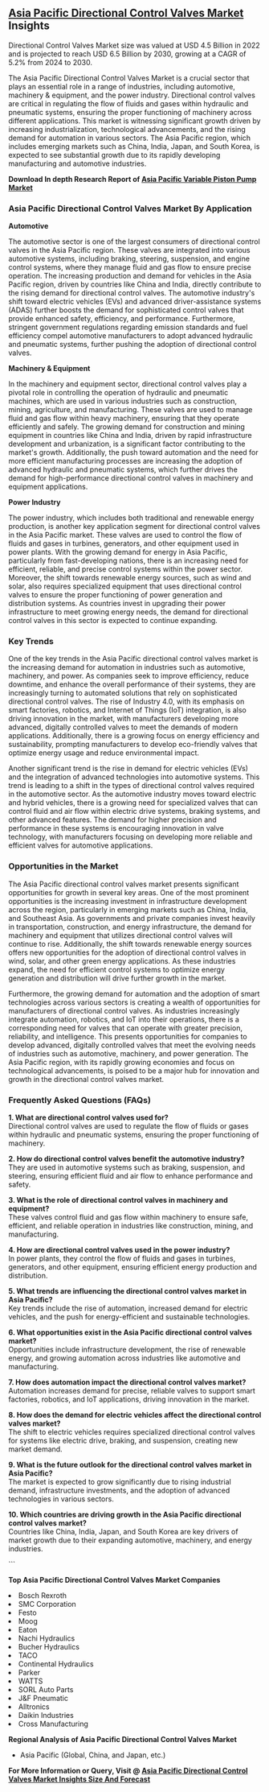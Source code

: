 <h2><a href="https://www.verifiedmarketreports.com/download-sample/?rid=528159&amp;utm_source=Github-Feb&amp;utm_medium=219" target="_blank">Asia Pacific Directional Control Valves Market</a> Insights</h2><p>Directional Control Valves Market size was valued at USD 4.5 Billion in 2022 and is projected to reach USD 6.5 Billion by 2030, growing at a CAGR of 5.2% from 2024 to 2030.</p><p><p>The Asia Pacific Directional Control Valves Market is a crucial sector that plays an essential role in a range of industries, including automotive, machinery & equipment, and the power industry. Directional control valves are critical in regulating the flow of fluids and gases within hydraulic and pneumatic systems, ensuring the proper functioning of machinery across different applications. This market is witnessing significant growth driven by increasing industrialization, technological advancements, and the rising demand for automation in various sectors. The Asia Pacific region, which includes emerging markets such as China, India, Japan, and South Korea, is expected to see substantial growth due to its rapidly developing manufacturing and automotive industries.</p> <p><p><strong>Download In depth Research Report of <a href="https://www.verifiedmarketreports.com/download-sample/?rid=236118&amp;utm_source=Pulse-Dec&amp;utm_medium=219" target="_blank">Asia Pacific Variable Piston Pump Market</a></strong></p></p> <h3>Asia Pacific Directional Control Valves Market By Application</h3> <p><strong>Automotive</strong></p> <p>The automotive sector is one of the largest consumers of directional control valves in the Asia Pacific region. These valves are integrated into various automotive systems, including braking, steering, suspension, and engine control systems, where they manage fluid and gas flow to ensure precise operation. The increasing production and demand for vehicles in the Asia Pacific region, driven by countries like China and India, directly contribute to the rising demand for directional control valves. The automotive industry's shift toward electric vehicles (EVs) and advanced driver-assistance systems (ADAS) further boosts the demand for sophisticated control valves that provide enhanced safety, efficiency, and performance. Furthermore, stringent government regulations regarding emission standards and fuel efficiency compel automotive manufacturers to adopt advanced hydraulic and pneumatic systems, further pushing the adoption of directional control valves.</p> <p><strong>Machinery & Equipment</strong></p> <p>In the machinery and equipment sector, directional control valves play a pivotal role in controlling the operation of hydraulic and pneumatic machines, which are used in various industries such as construction, mining, agriculture, and manufacturing. These valves are used to manage fluid and gas flow within heavy machinery, ensuring that they operate efficiently and safely. The growing demand for construction and mining equipment in countries like China and India, driven by rapid infrastructure development and urbanization, is a significant factor contributing to the market's growth. Additionally, the push toward automation and the need for more efficient manufacturing processes are increasing the adoption of advanced hydraulic and pneumatic systems, which further drives the demand for high-performance directional control valves in machinery and equipment applications.</p> <p><strong>Power Industry</strong></p> <p>The power industry, which includes both traditional and renewable energy production, is another key application segment for directional control valves in the Asia Pacific market. These valves are used to control the flow of fluids and gases in turbines, generators, and other equipment used in power plants. With the growing demand for energy in Asia Pacific, particularly from fast-developing nations, there is an increasing need for efficient, reliable, and precise control systems within the power sector. Moreover, the shift towards renewable energy sources, such as wind and solar, also requires specialized equipment that uses directional control valves to ensure the proper functioning of power generation and distribution systems. As countries invest in upgrading their power infrastructure to meet growing energy needs, the demand for directional control valves in this sector is expected to continue expanding.</p> <h3>Key Trends</h3> <p>One of the key trends in the Asia Pacific directional control valves market is the increasing demand for automation in industries such as automotive, machinery, and power. As companies seek to improve efficiency, reduce downtime, and enhance the overall performance of their systems, they are increasingly turning to automated solutions that rely on sophisticated directional control valves. The rise of Industry 4.0, with its emphasis on smart factories, robotics, and Internet of Things (IoT) integration, is also driving innovation in the market, with manufacturers developing more advanced, digitally controlled valves to meet the demands of modern applications. Additionally, there is a growing focus on energy efficiency and sustainability, prompting manufacturers to develop eco-friendly valves that optimize energy usage and reduce environmental impact.</p> <p>Another significant trend is the rise in demand for electric vehicles (EVs) and the integration of advanced technologies into automotive systems. This trend is leading to a shift in the types of directional control valves required in the automotive sector. As the automotive industry moves toward electric and hybrid vehicles, there is a growing need for specialized valves that can control fluid and air flow within electric drive systems, braking systems, and other advanced features. The demand for higher precision and performance in these systems is encouraging innovation in valve technology, with manufacturers focusing on developing more reliable and efficient valves for automotive applications.</p> <h3>Opportunities in the Market</h3> <p>The Asia Pacific directional control valves market presents significant opportunities for growth in several key areas. One of the most prominent opportunities is the increasing investment in infrastructure development across the region, particularly in emerging markets such as China, India, and Southeast Asia. As governments and private companies invest heavily in transportation, construction, and energy infrastructure, the demand for machinery and equipment that utilizes directional control valves will continue to rise. Additionally, the shift towards renewable energy sources offers new opportunities for the adoption of directional control valves in wind, solar, and other green energy applications. As these industries expand, the need for efficient control systems to optimize energy generation and distribution will drive further growth in the market.</p> <p>Furthermore, the growing demand for automation and the adoption of smart technologies across various sectors is creating a wealth of opportunities for manufacturers of directional control valves. As industries increasingly integrate automation, robotics, and IoT into their operations, there is a corresponding need for valves that can operate with greater precision, reliability, and intelligence. This presents opportunities for companies to develop advanced, digitally controlled valves that meet the evolving needs of industries such as automotive, machinery, and power generation. The Asia Pacific region, with its rapidly growing economies and focus on technological advancements, is poised to be a major hub for innovation and growth in the directional control valves market.</p> <h3>Frequently Asked Questions (FAQs)</h3> <p><strong>1. What are directional control valves used for?</strong><br> Directional control valves are used to regulate the flow of fluids or gases within hydraulic and pneumatic systems, ensuring the proper functioning of machinery.</p> <p><strong>2. How do directional control valves benefit the automotive industry?</strong><br> They are used in automotive systems such as braking, suspension, and steering, ensuring efficient fluid and air flow to enhance performance and safety.</p> <p><strong>3. What is the role of directional control valves in machinery and equipment?</strong><br> These valves control fluid and gas flow within machinery to ensure safe, efficient, and reliable operation in industries like construction, mining, and manufacturing.</p> <p><strong>4. How are directional control valves used in the power industry?</strong><br> In power plants, they control the flow of fluids and gases in turbines, generators, and other equipment, ensuring efficient energy production and distribution.</p> <p><strong>5. What trends are influencing the directional control valves market in Asia Pacific?</strong><br> Key trends include the rise of automation, increased demand for electric vehicles, and the push for energy-efficient and sustainable technologies.</p> <p><strong>6. What opportunities exist in the Asia Pacific directional control valves market?</strong><br> Opportunities include infrastructure development, the rise of renewable energy, and growing automation across industries like automotive and manufacturing.</p> <p><strong>7. How does automation impact the directional control valves market?</strong><br> Automation increases demand for precise, reliable valves to support smart factories, robotics, and IoT applications, driving innovation in the market.</p> <p><strong>8. How does the demand for electric vehicles affect the directional control valves market?</strong><br> The shift to electric vehicles requires specialized directional control valves for systems like electric drive, braking, and suspension, creating new market demand.</p> <p><strong>9. What is the future outlook for the directional control valves market in Asia Pacific?</strong><br> The market is expected to grow significantly due to rising industrial demand, infrastructure investments, and the adoption of advanced technologies in various sectors.</p> <p><strong>10. Which countries are driving growth in the Asia Pacific directional control valves market?</strong><br> Countries like China, India, Japan, and South Korea are key drivers of market growth due to their expanding automotive, machinery, and energy industries.</p> ```</p><p><strong>Top Asia Pacific Directional Control Valves Market Companies</strong></p><div data-test-id=""><p><li>Bosch Rexroth</li><li> SMC Corporation</li><li> Festo</li><li> Moog</li><li> Eaton</li><li> Nachi Hydraulics</li><li> Bucher Hydraulics</li><li> TACO</li><li> Continental Hydraulics</li><li> Parker</li><li> WATTS</li><li> SORL Auto Parts</li><li> J&F Pneumatic</li><li> Alltronics</li><li> Daikin Industries</li><li> Cross Manufacturing</li></p><div><strong>Regional Analysis of&nbsp;Asia Pacific Directional Control Valves Market</strong></div><ul><li dir="ltr"><p dir="ltr">Asia Pacific (Global, China, and Japan, etc.)</p></li></ul><p><strong>For More Information or Query, Visit @&nbsp;</strong><strong><a href="https://www.verifiedmarketreports.com/product/directional-control-valves-market-size-and-forecast/?utm_source=Github-Feb&amp;utm_medium=219" target="_blank">Asia Pacific Directional Control Valves Market Insights Size And Forecast</a></strong></p></div><h2>&nbsp;</h2><div data-test-id="">&nbsp;</div>
